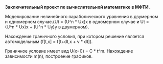 <b>Заключительный проект по вычислительной математике в МФТИ. </b>

Моделирование нелинейного параболического уравнения в двумерном и одномерном случае.(Ut = (U^n * Ux)x в одномерном случае и Ut = (U^n * Ux)x + (U^n * Uy)y в двумерном).

Нахождение граничного условия, при котором решение является автомодельным (f[t,x] =  f[t+dt,x + v * dt]).

Граничное условие имеет вид U(x=0) = C * t^m.
Нахождение зависимости m(n), построение графиков.
